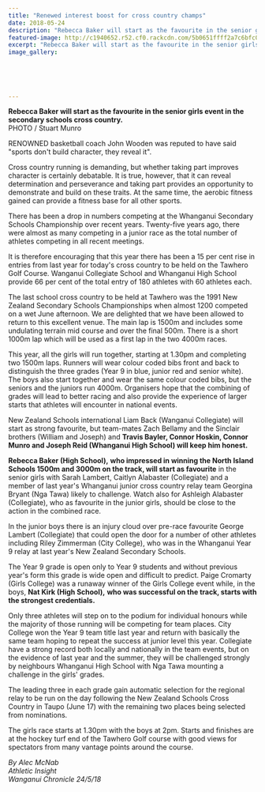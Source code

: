 ```yaml
---
title: "Renewed interest boost for cross country champs"
date: 2018-05-24
description: "Rebecca Baker will start as the favourite in the senior girls event in the secondary schools cross country..."
featured-image: http://c1940652.r52.cf0.rackcdn.com/5b0651ffff2a7c6bfc001ffa/Rebecca-Baker-favourite-WSS-X-country-chron-24-May.jpg
excerpt: "Rebecca Baker will start as the favourite in the senior girls event in the secondary schools cross country."
image_gallery:
    
    
    
    
    
---
```


<p><span><strong>Rebecca Baker will start as the favourite in the senior girls event in the secondary schools cross country.</strong> <br />PHOTO / Stuart Munro</span></p>
<p class="element element-paragraph">RENOWNED basketball coach John Wooden was reputed to have said "sports don't build character, they reveal it".</p>
<p class="element element-paragraph">Cross country running is demanding, but whether taking part improves character is certainly debatable. It is true, however, that it can reveal determination and perseverance and taking part provides an opportunity to demonstrate and build on these traits. At the same time, the aerobic fitness gained can provide a fitness base for all other sports.</p>
<p class="element element-paragraph">There has been a drop in numbers competing at the Whanganui Secondary Schools Championship over recent years. Twenty-five years ago, there were almost as many competing in a junior race as the total number of athletes competing in all recent meetings.</p>
<p class="element element-paragraph">It is therefore encouraging that this year there has been a 15 per cent rise in entries from last year for today's cross country to be held on the Tawhero Golf Course. Wanganui Collegiate School and Whanganui High School provide 66 per cent of the total entry of 180 athletes with 60 athletes each.</p>
<p class="element element-paragraph">The last school cross country to be held at Tawhero was the 1991 New Zealand Secondary Schools Championships when almost 1200 competed on a wet June afternoon. We are delighted that we have been allowed to return to this excellent venue. The main lap is 1500m and includes some undulating terrain mid course and over the final 500m. There is a short 1000m lap which will be used as a first lap in the two 4000m races.</p>
<p class="element element-paragraph">This year, all the girls will run together, starting at 1.30pm and completing two 1500m laps. Runners will wear colour coded bibs front and back to distinguish the three grades (Year 9 in blue, junior red and senior white). The boys also start together and wear the same colour coded bibs, but the seniors and the juniors run 4000m. Organisers hope that the combining of grades will lead to better racing and also provide the experience of larger starts that athletes will encounter in national events.</p>
<p class="element element-paragraph">New Zealand Schools international Liam Back (Wanganui Collegiate) will start as strong favourite, but team-mates Zach Bellamy and the Sinclair brothers (William and Joseph) and <strong>Travis Bayler, Connor Hoskin, Connor Munro and Joseph Reid (Whanganui High School) will keep him honest.</strong></p>
<p class="element element-paragraph"><strong>Rebecca Baker (High School),</strong> <strong>who impressed in winning the North Island Schools 1500m and 3000m on the track, will start as favourite</strong> in the senior girls with Sarah Lambert, Caitlyn Alabaster (Collegiate) and a member of last year's Whanganui junior cross country relay team Georgina Bryant (Nga Tawa) likely to challenge. Watch also for Ashleigh Alabaster (Collegiate), who as favourite in the junior girls, should be close to the action in the combined race.</p>
<p class="element element-paragraph">In the junior boys there is an injury cloud over pre-race favourite George Lambert (Collegiate) that could open the door for a number of other athletes including Riley Zimmerman (City College), who was in the Whanganui Year 9 relay at last year's New Zealand Secondary Schools.</p>
<p class="element element-paragraph">The Year 9 grade is open only to Year 9 students and without previous year's form this grade is wide open and difficult to predict. Paige Cromarty (Girls College) was a runaway winner of the Girls College event while, in the boys, <strong>Nat Kirk (High School),</strong> <strong>who was successful on the track, starts with the strongest credentials.</strong></p>
<p class="element element-paragraph">Only three athletes will step on to the podium for individual honours while the majority of those running will be competing for team places. City College won the Year 9 team title last year and return with basically the same team hoping to repeat the success at junior level this year. Collegiate have a strong record both locally and nationally in the team events, but on the evidence of last year and the summer, they will be challenged strongly by neighbours Whanganui High School with Nga Tawa mounting a challenge in the girls' grades.</p>
<p class="element element-paragraph">The leading three in each grade gain automatic selection for the regional relay to be run on the day following the New Zealand Schools Cross Country in Taupo (June 17) with the remaining two places being selected from nominations.</p>
<p class="element element-paragraph">The girls race starts at 1.30pm with the boys at 2pm. Starts and finishes are at the hockey turf end of the Tawhero Golf course with good views for spectators from many vantage points around the course.</p>
<p><em>By Alec McNab</em><br /><em>Athletic Insight</em><br /><em>Wanganui Chronicle 24/5/18</em></p>

